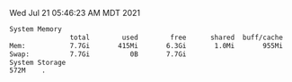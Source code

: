 Wed Jul 21 05:46:23 AM MDT 2021
```bash
System Memory
               total        used        free      shared  buff/cache   available
Mem:           7.7Gi       415Mi       6.3Gi       1.0Mi       955Mi       7.0Gi
Swap:          7.7Gi          0B       7.7Gi
System Storage
572M	.
```
```bash
